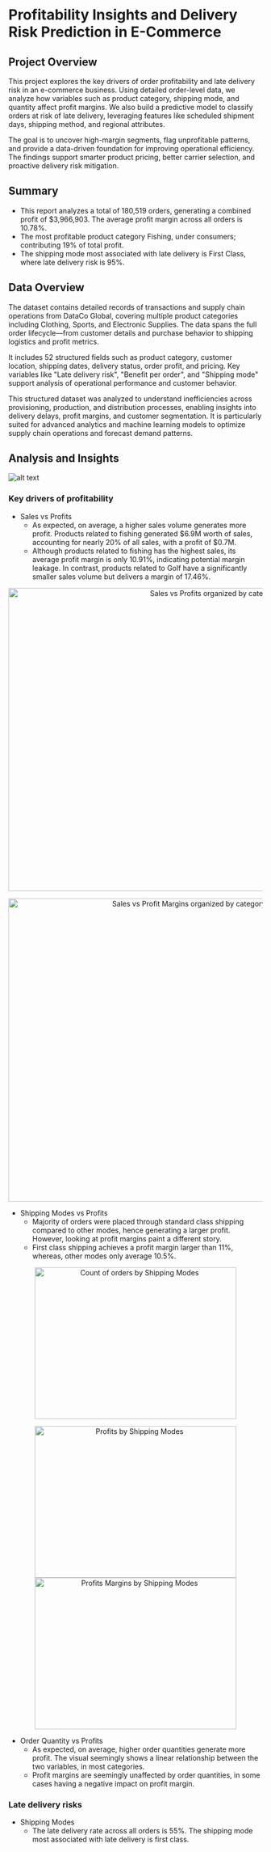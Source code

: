 # Profitability Insights and Delivery Risk Prediction in E-Commerce

## Project Overview

This project explores the key drivers of order profitability and late delivery risk in an e-commerce business. Using detailed order-level data, we analyze how variables such as product category, shipping mode, and quantity affect profit margins. We also build a predictive model to classify orders at risk of late delivery, leveraging features like scheduled shipment days, shipping method, and regional attributes.

The goal is to uncover high-margin segments, flag unprofitable patterns, and provide a data-driven foundation for improving operational efficiency. The findings support smarter product pricing, better carrier selection, and proactive delivery risk mitigation.


## Summary

- This report analyzes a total of 180,519 orders, generating a combined profit of $3,966,903. The average profit margin across all orders is 10.78%. 
- The most profitable product category Fishing, under consumers; contributing 19% of total profit. 
- The shipping mode most associated with late delivery is First Class, where late delivery risk is 95%.

## Data Overview

The dataset contains detailed records of transactions and supply chain operations from DataCo Global, covering multiple product categories including Clothing, Sports, and Electronic Supplies. The data spans the full order lifecycle—from customer details and purchase behavior to shipping logistics and profit metrics.

It includes 52 structured fields such as product category, customer location, shipping dates, delivery status, order profit, and pricing. Key variables like "Late delivery risk", "Benefit per order", and "Shipping mode" support analysis of operational performance and customer behavior.

This structured dataset was analyzed to understand inefficiencies across provisioning, production, and distribution processes, enabling insights into delivery delays, profit margins, and customer segmentation. It is particularly suited for advanced analytics and machine learning models to optimize supply chain operations and forecast demand patterns.

## Analysis and Insights

  ![alt text](https://github.com/Lopeznil/Projects/blob/main/Profitability%20Insights%20and%20Delivery%20Risk%20Prediction%20in%20E-Commerce/Data%20Visualizations/Sales_Overview.png "Sales Overview")

### Key drivers of profitability

- Sales vs Profits
    - As expected, on average, a higher sales volume generates more profit. Products related to fishing generated $6.9M worth of sales, accounting for nearly 20% of all sales, with a profit of $0.7M.
    - Although products related to fishing has the highest sales, its average profit margin is only 10.91%, indicating potential margin leakage. In contrast, products related to Golf have a significantly smaller sales volume but delivers a margin of 17.46%.

<p align="center">
  <img src="Data%20Visualizations/Sales_Profits.png" alt="Sales vs Profits organized by category" width="800", height = "600">
</p>
<p align="center">
 <img src="Data%20Visualizations/Sales_Profit_margins.png" alt="Sales vs Profit Margins organized by category" width="700", height = "600">
  </p>
  
- Shipping Modes vs Profits
    - Majority of orders were placed through standard class shipping compared to other modes, hence generating a larger profit.
      However, looking at profit margins paint a different story.
    - First class shipping achieves a profit margin larger than 11%, whereas, other modes only average 10.5%.

<p align="center">
  <img src="Data%20Visualizations/Shipping%20Modes.png" alt="Count of orders by Shipping Modes" width="400", height = "300",style="display inline-block;">
  </p>
<p align="center">
  <img src="Data%20Visualizations/Shipping%20Mode%20Profit.png" alt="Profits by Shipping Modes" width="400", height = "300",style="display inline-block;"/>
  <img src="Data%20Visualizations/Shipping%20Mode%20Profit%20Margin.png" alt="Profits Margins by Shipping Modes" width="400", height = "300", style="display inline-block;"/>
</p>

- Order Quantity vs Profits
    - As expected, on average, higher order quantities generate more profit. The visual seemingly shows a linear relationship between the two variables, in most categories.
    - Profit margins are seemingly unaffected by order quantities, in some cases having a negative impact on profit margin.

### Late delivery risks

- Shipping Modes
    - The late delivery rate across all orders is 55%. The shipping mode most associated with late delivery is first class.

